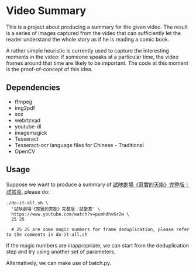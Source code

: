 # Video Summary

This is a project about producing a summary for the given video. The result is a series of images captured from the video that can sufficiently let the reader understand the whole story as if he is reading a comic book.

A rather simple heuristic is currently used to capture the interesting moments in the video: if someone speaks at a particular time, the video frames around that time are likely to be important. The code at this moment is the proof-of-concept of this idea.

## Dependencies

+ ffmpeg
+ img2pdf
+ sox
+ webrtcvad
+ youtube-dl
+ imagemagick
+ Tesseract
+ Tesseract-ocr language files for Chinese - Traditional
+ OpenCV

## Usage
Suppose we want to produce a summary of
[試映劇場《寫實的天能》完整版｜試當真](https://www.youtube.com/watch?v=pumhdhv6r2w), please do:

```
./do-it-all.sh \
  '試映劇場《寫實的天能》完整版｜試當真' \
  https://www.youtube.com/watch?v=pumhdhv6r2w \
  25 25

  # 25 25 are some magic numbers for frame deduplication, please refer to the comments in do-it-all.sh
```

If the magic numbers are inappropriate, we can start from the deduplication step and try using another
set of parameters.

Alternatively, we can make use of batch.py.
